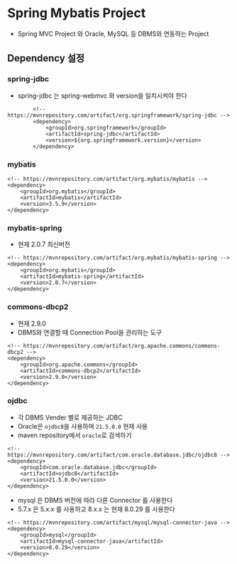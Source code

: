 # Spring Mybatis Project
* Spring MVC Project 와 Oracle, MySQL 등 DBMS와 연동하는 Project

## Dependency 설정
### spring-jdbc
* spring-jdbc 는 spring-webmvc 와 version을 일치시켜야 한다
```
		<!-- https://mvnrepository.com/artifact/org.springframework/spring-jdbc -->
		<dependency>
			<groupId>org.springframework</groupId>
			<artifactId>spring-jdbc</artifactId>
			<version>${org.springframework.version}</version>
		</dependency>
```

### mybatis
```
<!-- https://mvnrepository.com/artifact/org.mybatis/mybatis -->
<dependency>
    <groupId>org.mybatis</groupId>
    <artifactId>mybatis</artifactId>
    <version>3.5.9</version>
</dependency>
```
### mybatis-spring
* 현재 2.0.7 최신버전
```
<!-- https://mvnrepository.com/artifact/org.mybatis/mybatis-spring -->
<dependency>
    <groupId>org.mybatis</groupId>
    <artifactId>mybatis-spring</artifactId>
    <version>2.0.7</version>
</dependency>
```
### commons-dbcp2
* 현재 2.9.0
* DBMS와 연결할 때 Connection Pool을 관리하는 도구
```
<!-- https://mvnrepository.com/artifact/org.apache.commons/commons-dbcp2 -->
<dependency>
    <groupId>org.apache.commons</groupId>
    <artifactId>commons-dbcp2</artifactId>
    <version>2.9.0</version>
</dependency>
```
### ojdbc
* 각 DBMS Vender 별로 제공하는 JDBC
* Oracle은 ```ojdbc8```을 사용하며 ```21.5.0.0``` 현재 사용
* maven repository에서 ```oracle```로 검색하기
```
<!-- https://mvnrepository.com/artifact/com.oracle.database.jdbc/ojdbc8 -->
<dependency>
    <groupId>com.oracle.database.jdbc</groupId>
    <artifactId>ojdbc8</artifactId>
    <version>21.5.0.0</version>
</dependency>
```
* mysql 은 DBMS 버전에 따라 다른 Connector 를 사용한다
* 5.7.x 은 5.x.x 를 사용하고 8.x.x 는 현재 8.0.29 를 사용한다
```
<!-- https://mvnrepository.com/artifact/mysql/mysql-connector-java -->
<dependency>
    <groupId>mysql</groupId>
    <artifactId>mysql-connector-java</artifactId>
    <version>8.0.29</version>
</dependency>

```
